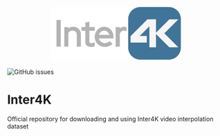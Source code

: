 <p align="center">
<img src="./images/inter4k.png" width="300" />
</p>

![GitHub issues](https://img.shields.io/badge/licence-CC--NC--SA-lightgrey.svg)

# Inter4K
Official repository for downloading and using Inter4K video interpolation dataset
